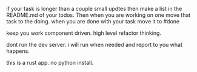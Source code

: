 if your task is longer than a couple small updtes then make a list in the README.md of your todos.
Then when you are working on one move that task to the doing.
 when you are done with your task move it to #done

 keep you work component driven. high level refactor thinking.
 
 dont run the dev server. i will run when needed and report to you what happens.

 this is a rust app. no python install. 